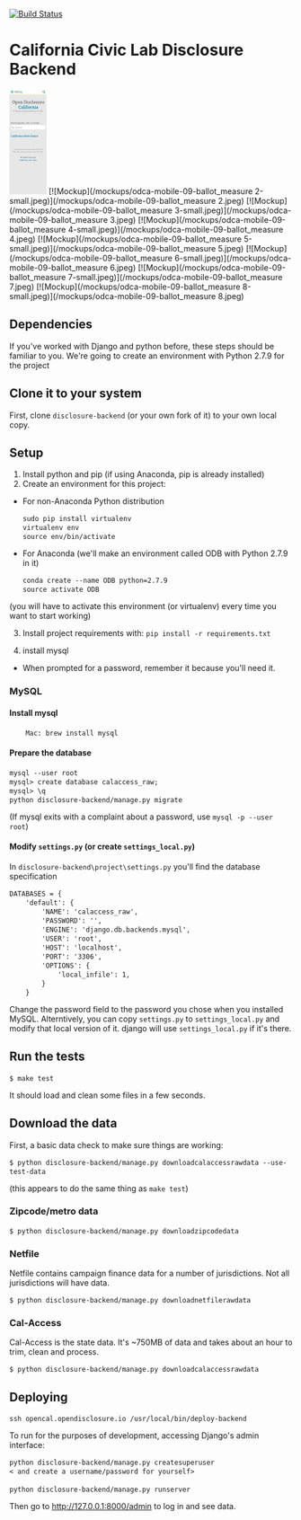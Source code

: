 [![Build
Status](https://travis-ci.org/caciviclab/disclosure-backend.svg?branch=master)](https://travis-ci.org/caciviclab/disclosure-backend)

California Civic Lab Disclosure Backend
==================================================
[![Mockup](/mockups/odca-mobile-09-ballot_measure-small.jpeg)](/mockups/odca-mobile-09-ballot_measure.jpeg)
[![Mockup](/mockups/odca-mobile-09-ballot_measure 2-small.jpeg)](/mockups/odca-mobile-09-ballot_measure 2.jpeg)
[![Mockup](/mockups/odca-mobile-09-ballot_measure 3-small.jpeg)](/mockups/odca-mobile-09-ballot_measure 3.jpeg)
[![Mockup](/mockups/odca-mobile-09-ballot_measure 4-small.jpeg)](/mockups/odca-mobile-09-ballot_measure 4.jpeg)
[![Mockup](/mockups/odca-mobile-09-ballot_measure 5-small.jpeg)](/mockups/odca-mobile-09-ballot_measure 5.jpeg)
[![Mockup](/mockups/odca-mobile-09-ballot_measure 6-small.jpeg)](/mockups/odca-mobile-09-ballot_measure 6.jpeg)
[![Mockup](/mockups/odca-mobile-09-ballot_measure 7-small.jpeg)](/mockups/odca-mobile-09-ballot_measure 7.jpeg)
[![Mockup](/mockups/odca-mobile-09-ballot_measure 8-small.jpeg)](/mockups/odca-mobile-09-ballot_measure 8.jpeg)

## Dependencies

If you've worked with Django and python before, these steps should be familiar to you.
We're going to create an environment with Python 2.7.9 for the project

## Clone it to your system

First, clone `disclosure-backend` (or your own fork of it) to your own local copy.

## Setup

1. Install python and pip (if using Anaconda, pip is already installed)
2. Create an environment for this project:
  * For non-Anaconda Python distribution 
    ```
    sudo pip install virtualenv
    virtualenv env
    source env/bin/activate
    ```

  * For Anaconda (we'll make an environment called ODB with Python 2.7.9 in it)
    ```
    conda create --name ODB python=2.7.9
    source activate ODB
    ```

  (you will have to activate this environment (or virtualenv) every time you want to start working)

3. Install project requirements with:
   `pip install -r requirements.txt`

4. install mysql 
  * When prompted for a password, remember it because you'll need it.

### MySQL

#### Install mysql

```
    Mac: brew install mysql
```

#### Prepare the database

```
mysql --user root
mysql> create database calaccess_raw;
mysql> \q
python disclosure-backend/manage.py migrate
```
(If mysql exits with a complaint about a password, use `mysql -p --user root`)


#### Modify `settings.py` (or create `settings_local.py`)
In `disclosure-backend\project\settings.py` you'll find the database specification 
```
DATABASES = {
    'default': {
        'NAME': 'calaccess_raw',
        'PASSWORD': '',
        'ENGINE': 'django.db.backends.mysql',
        'USER': 'root',
        'HOST': 'localhost',
        'PORT': '3306',
        'OPTIONS': {
            'local_infile': 1,
        }
    }
```
Change the password field to the password you chose when you installed MySQL. 
Alterntively, you can copy `settings.py` to `settings_local.py` and modify that local version of it.
django will use `settings_local.py` if it's there.


## Run the tests

    $ make test

It should load and clean some files in a few seconds.

## Download the data

First, a basic data check to make sure things are working:

    $ python disclosure-backend/manage.py downloadcalaccessrawdata --use-test-data
(this appears to do the same thing as `make test`)

### Zipcode/metro data

    $ python disclosure-backend/manage.py downloadzipcodedata

### Netfile

Netfile contains campaign finance data for a number of jurisdictions. Not all
jurisdictions will have data.

    $ python disclosure-backend/manage.py downloadnetfilerawdata

### Cal-Access

Cal-Access is the state data. It's ~750MB of data and takes about an hour to
trim, clean and process.

    $ python disclosure-backend/manage.py downloadcalaccessrawdata

## Deploying

```
ssh opencal.opendisclosure.io /usr/local/bin/deploy-backend
```

To run for the purposes of development, accessing Django's admin interface:

```
python disclosure-backend/manage.py createsuperuser
< and create a username/password for yourself>

python disclosure-backend/manage.py runserver
```

Then go to http://127.0.0.1:8000/admin to log in and see data.

